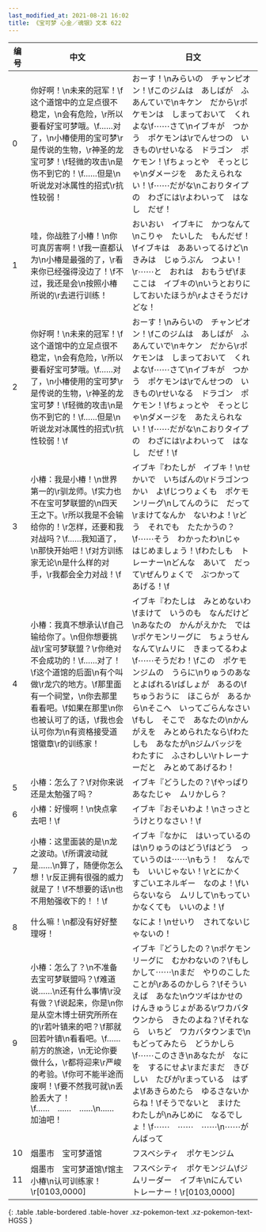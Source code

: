 ```yaml
---
last_modified_at: 2021-08-21 16:02
title: 《宝可梦 心金／魂银》文本 622
---
```

| 编号 | 中文 | 日文 |
| ---- | ---- | ---- |
| 0 | 你好啊！\n未来的冠军！\f这个道馆中的立足点很不稳定，\n会有危险，\r所以要看好宝可梦哦。\f……对了，\n小椿使用的宝可梦\r是传说的生物，\r神圣的龙宝可梦！\f轻微的攻击\n是伤不到它的！\f……但是\n听说龙对冰属性的招式\r抗性较弱！ | おーす！\nみらいの　チャンピオン！\fこのジムは　あしばが　ふあんていで\nキケン　だから\rポケモンは　しまっておいて　くれよな\f⋯⋯さて\nイブキが　つかう　ポケモンは\rでんせつの　いきもの\rせいなる　ドラゴン　ポケモン！\fちょっとや　そっとじゃ\nダメージを　あたえられない！\f⋯⋯だがな\nこおりタイプの　わざには\rよわいって　はなし　だぜ！ |
| 1 | 哇，你战胜了小椿！\n你可真厉害啊！\f我一直都认为\n小椿是最强的了，\r看来你已经强得没边了！\f不过，我还是会\n按照小椿所说的\r去进行训练！ | おいおい　イブキに　かつなんて\nこりゃ　たいした　もんだぜ！\fイブキは　ああいってるけど\nきみは　じゅうぶん　つよい！\r⋯⋯と　おれは　おもうぜ\fま　ここは　イブキの\nいうとおりに　しておいたほうが\rよさそうだけどな！ |
| 2 | 你好啊！\n未来的冠军！\f这个道馆中的立足点很不稳定，\n会有危险，\r所以要看好宝可梦哦。\f……对了，\n小椿使用的宝可梦\r是传说的生物，\r神圣的龙宝可梦！\f轻微的攻击\n是伤不到它的！\f……但是\n听说龙对冰属性的招式\r抗性较弱！\f | おーす！\nみらいの　チャンピオン！\fこのジムは　あしばが　ふあんていで\nキケン　だから\rポケモンは　しまっておいて　くれよな\f⋯⋯さて\nイブキが　つかう　ポケモンは\rでんせつの　いきもの\rせいなる　ドラゴン　ポケモン！\fちょっとや　そっとじゃ\nダメージを　あたえられない！\f⋯⋯だがな\nこおりタイプの　わざには\rよわいって　はなし　だぜ！\f |
| 3 | 小椿：我是小椿！\n世界第一的\r驯龙师。\f实力也不在宝可梦联盟的\n四天王之下。\r所以我是不会输给你的！\r怎样，还要和我对战吗？\f……我知道了，\n那快开始吧！\f对方训练家无论\n是什么样的对手，\r我都会全力对战！\f | イブキ『わたしが　イブキ！\nせかいで　いちばんの\rドラゴンつかい　よ\fじつりょくも　ポケモンリーグ\nしてんのうに　だって\rまけてなんか　ないわよ！\rどう　それでも　たたかうの？\f⋯⋯そう　わかったわ\nじゃ　はじめましょう！\fわたしも　トレーナー\nどんな　あいて　だって\rぜんりょくで　ぶつかって　あげる！\f |
| 4 | 小椿：我真不想承认\f自己输给你了。\n但你想要挑战\r宝可梦联盟？\r你绝对不会成功的！\f……对了！\f这个道馆的后面\n有个叫做\r龙穴的地方。\f那里面有一个祠堂，\n你去那里看看吧。\f如果在那里\n你也被认可了的话，\f我也会认可你为\n有资格接受道馆徽章\r的训练家！ | イブキ『わたしは　みとめないわ\fまけて　いうのも　なんだけど\nあなたの　かんがえかた　では\rポケモンリーグに　ちょうせん　なんて\rムリに　きまってるわよ\f⋯⋯そうだわ！\fこの　ポケモンジムの　うらに\nりゅうのあな　とよばれる\rばしょが　あるの\fちゅうおうに　ほこらが　あるから\nそこへ　いってごらんなさい\fもし　そこで　あなたの\nかんがえを　みとめられたなら\fわたしも　あなたが\nジムバッジを　わたすに　ふさわしい\rトレーナーだと　みとめてあげるわ！ |
| 5 | 小椿：怎么了？\f对你来说还是太勉强了吗？ | イブキ『どうしたの？\fやっぱり　あなたじゃ　ムリかしら？ |
| 6 | 小椿：好慢啊！\n快点拿去吧！\f | イブキ『おそいわよ！\nさっさと　うけとりなさい！\f |
| 7 | 小椿：这里面装的是\n龙之波动。\f所谓波动就是……\n算了，随便你怎么想！\r反正拥有很强的威力就是了！\f不想要的话\n也不用勉强收下的！！\f | イブキ『なかに　はいっているのは\nりゅうのはどう\fはどう　っていうのは⋯⋯\nもう！　なんでも　いいじゃない！\rとにかく　すごいエネルギー　なのよ！\fいらないなら　ムリして\nもっていかなくても　いいのよ！\f |
| 8 | 什么嘛！\n都没有好好整理呀！ | なによ！\nせいり　されてないじゃないの！ |
| 9 | 小椿：怎么了？\n不准备去宝可梦联盟吗？\f难道说……\n还有什么事情\r没有做？\f说起来，你是\n你是从空木博士研究所所在的\r若叶镇来的吧？\f那就回若叶镇\n看看吧。\f……前方的旅途，\n无论你要做什么，\r都将迎来\r严峻的考验。\f你可不能半途而废啊！\f要不然我可就\n丢脸丢大了！\f……　……　……\n……　加油吧！ | イブキ『どうしたの？\nポケモンリーグに　むかわないの？\fもしかして⋯⋯\nまだ　やりのこしたことが\rあるのかしら？\fそういえば　あなた\nウツギはかせの　けんきゅうじょがある\rワカバタウンから　きたのよね？\fそれなら　いちど　ワカバタウンまで\nもどってみたら　どうかしら\f⋯⋯このさき\nあなたが　なにを　するにせよ\rまだまだ　きびしい　たびが\rまっている　はずよ\fあきらめたら　ゆるさないからね！\fそうでないと　まけた　わたしが\nみじめに　なるでしょ！\f⋯⋯　⋯⋯　⋯⋯\n⋯⋯がんばって |
| 10 | 烟墨市　宝可梦道馆 | フスベシティ　ポケモンジム |
| 11 | 烟墨市　宝可梦道馆\f馆主　　小椿\n认可训练家！\r[0103,0000] | フスベシティ　ポケモンジム\fジムリーダー　イブキ\nにんてい　トレーナー！\r[0103,0000] |
{: .table .table-bordered .table-hover .xz-pokemon-text .xz-pokemon-text-HGSS }